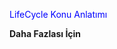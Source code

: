 <font color ="blue">  LifeCycle Konu Anlatımı </font>
  
  
  <b> Daha Fazlası İçin </b>
  
  <a target="_blank" rel="noopener noreferrer" href="https://medium.com/@buse93dmr/android-kotlin-life-cycle-c4cb02f1d983">
  

